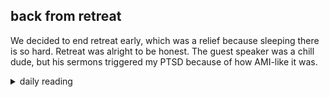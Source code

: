 ## back from retreat

We decided to end retreat early, which was a relief because sleeping there is so hard. Retreat was alright to be honest. The guest speaker was a chill dude, but his sermons triggered my PTSD because of how AMI-like it was.

<details markdown="1">
<summary>daily reading</summary>

| {{ page.date | date: "%B %-d, %Y" }} |
| :-------------: |
| [2 Sam. 16; 2 Cor. 9; Ezek. 23; Ps. 70–71]({% link _Bible/Bible-year-1.md %}) |
| [BC 33; HC 112-115; CD V: Art. 13-15]({% link _three_forms/three-forms-month-2.md %}) |
| [The Nicene Creed](https://threeforms.org/the-nicene-creed/) |

</details>